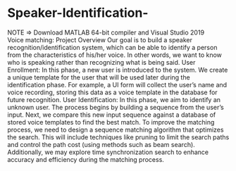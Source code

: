 # Speaker-Identification-
NOTE => Download MATLAB 64-bit compiler and Visual Studio 2019  
Voice matching:
Project Overview
Our goal is to build a speaker recognition/identification system, which can be able to identify a person from the characteristics of his/her voice. In other words, we want to know who is speaking rather than recognizing what is being said.
User Enrollment:
In this phase, a new user is introduced to the system. We create a unique template for the user that will be used later during the identification phase. For example, a UI form will collect the user’s name and voice recording, storing this data as a voice template in the database for future recognition.
User Identification:
In this phase, we aim to identify an unknown user. The process begins by building a sequence from the user’s input. Next, we compare this new input sequence against a database of stored voice templates to find the best match.
To improve the matching process, we need to design a sequence matching algorithm that optimizes the search. This will include techniques like pruning to limit the search paths and control the path cost (using methods such as beam search). Additionally, we may explore time synchronization search to enhance accuracy and efficiency during the matching process.
